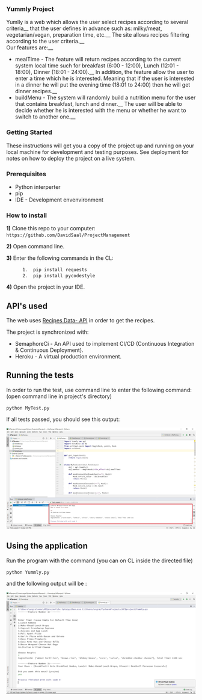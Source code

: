 ### Yummly Project

Yumlly is a web which allows the user select recipes according to several criteria__
that the user defines in advance such as: milky/meat, vegetarian/vegan, preparation time, etc.__
The site allows recipes filtering according to the user criteria.__  
Our features are:__
* mealTime - The feature will return recipes according to the current system local time such for breakfast (6:00 - 12:00), Lunch (12:01 - 18:00), Dinner (18:01 - 24:00).__
In addition, the feature allow the user to enter a time which he is interested. Meaning that if the user is interested in a dinner he will put the evening time (18:01 to 24:00) then he will get dinner recipes.__
* buildMenu - The system will randomly build a nutrition menu for the user that contains breakfast, lunch and dinner.__
The user will be able to decide whether he is interested with the menu or whether he want to switch to another one.__

### Getting Started

These instructions will get you a copy of the project up and running on your local machine for development and testing purposes. See deployment for notes on how to deploy the project on a live system.

### Prerequisites

* Python interperter
* pip
* IDE - Development envenvironment

### How to install

__1)__ Clone this repo to your computer:  `https://github.com/DavidSaal/ProjectManagement`

__2)__ Open command line.

__3)__ Enter the following commands in the CL:
```
      1.  pip install requests
      2.  pip install pycodestyle
```

__4)__ Open the project in your IDE.

## API's used

The web uses [Recipes Data- API](https://yummly.com) in order to get the recipes.  

The project is synchronized with:
* SemaphoreCi - An API used to implement CI/CD (Continuous Integration & Continuous Deployment).
* Heroku - A virtual production environment.

## Running the tests

In order to run the test, use command line to enter the following command:
(open command line in project's directory)
```
python MyTest.py
```
If all tests passed, you should see this output:

![image](https://github.com/DavidSaal/ProjectManagement/blob/master/images/TestsPass.jpg)


## Using the application
Run the program with the command (you can on  CL inside the directed file) 
```
python Yummly.py
```
and the following output will be : 

![image](https://github.com/DavidSaal/ProjectManagement/blob/master/images/ShowFeatures.jpg)

